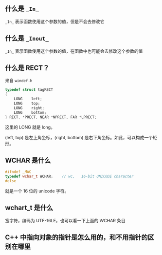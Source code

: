 ## 什么是 `_In_`

`_In_` 表示函数使用这个参数的值，但是不会去修改它

## 什么是 `_Inout_`

`_In_` 表示函数使用这个参数的值，在函数中也可能会去修改这个参数的值

## 什么是 RECT？

来自 `windef.h`

```cpp
typedef struct tagRECT
{
    LONG    left;
    LONG    top;
    LONG    right;
    LONG    bottom;
} RECT, *PRECT, NEAR *NPRECT, FAR *LPRECT;
```

这里的 LONG 就是 long。

(left, top) 是左上角坐标，(right, bottom) 是右下角坐标。如此，可以构成一个矩形。

## WCHAR 是什么

```cpp
#ifndef _MAC
typedef wchar_t WCHAR;    // wc,   16-bit UNICODE character
#else
```

就是一个 16 位的 unicode 字符。

## wchart_t 是什么

宽字符，编码为 UTF-16LE，也可以看一下上面的 WCHAR 条目

## C++ 中指向对象的指针是怎么用的，和不用指针的区别在哪里




